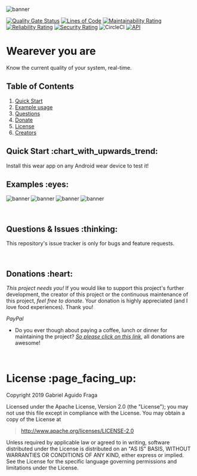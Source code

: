 ![banner](https://raw.github.com/kaapiel/Raw-content/master/Automation-Python/app.png)

[![Quality Gate Status](https://sonarcloud.io/api/project_badges/measure?project=kaapiel_Wearever-you-are&metric=alert_status)](https://sonarcloud.io/dashboard?id=kaapiel_Wearever-you-are)
[![Lines of Code](https://sonarcloud.io/api/project_badges/measure?project=kaapiel_Wearever-you-are&metric=ncloc)](https://sonarcloud.io/dashboard?id=kaapiel_Wearever-you-are)
[![Maintainability Rating](https://sonarcloud.io/api/project_badges/measure?project=kaapiel_Wearever-you-are&metric=sqale_rating)](https://sonarcloud.io/dashboard?id=kaapiel_Wearever-you-are)
[![Reliability Rating](https://sonarcloud.io/api/project_badges/measure?project=kaapiel_Wearever-you-are&metric=reliability_rating)](https://sonarcloud.io/dashboard?id=kaapiel_Wearever-you-are)
[![Security Rating](https://sonarcloud.io/api/project_badges/measure?project=kaapiel_Wearever-you-are&metric=security_rating)](https://sonarcloud.io/dashboard?id=kaapiel_Wearever-you-are)
![CircleCI](https://img.shields.io/circleci/build/github/kaapiel/Wearever-you-are-Android/master)
[![API](https://img.shields.io/badge/API-26%2B-green.svg?style=flat)](https://android-arsenal.com/api?level=26)

# Wearever you are
Know the current quality of your system, real-time.

## Table of Contents
1. [Quick Start](#quick-start)
1. [Example usage](#examples)
1. [Questions](#report)
1. [Donate](#donate)
1. [License](#licence)
1. [Creators](#creators)

<h2 id="quick-start">Quick Start :chart_with_upwards_trend:</h2>
Install this wear app on any Android wear device to test it!

<br/>

<h2 id="examples">Examples :eyes:</h2>

![banner](https://raw.github.com/kaapiel/Raw-content/master/Automation-Python/app.png)
![banner](https://raw.github.com/kaapiel/Raw-content/master/Automation-Python/app.png)
![banner](https://raw.github.com/kaapiel/Raw-content/master/Automation-Python/app.png)
![banner](https://raw.github.com/kaapiel/Raw-content/master/Automation-Python/app.png)

<br/>

<h2 id="report">Questions & Issues :thinking:</h2>

This repository's issue tracker is only for bugs and feature requests.  

<br/>

<h2 id="donate">Donations :heart:</h2>

*This project needs you!* If you would like to support this project's further development, the creator of this project or the continuous maintenance of this project, *feel free to donate*. Your donation is highly appreciated (and I love food experiences). Thank you!

*PayPal*

- Do you ever though about paying a coffee, lunch or dinner for maintaining the project? [*So please click on this link*](https://www.paypal.com/cgi-bin/webscr?cmd=_donations&business=gabriel_aguido@hotmail.com&lc=US&item_name=Donation+to+Wearever+You+Are+Android+Maintenance&no_note=0&cn=&currency_code=USD&bn=PP-DonationsBF:btn_donateCC_LG.gif:NonHosted), all donations are awesome!

<br/>

<h1 id="license">License :page_facing_up:</h1>

Copyright 2019 Gabriel Aguido Fraga

Licensed under the Apache License, Version 2.0 (the "License");
you may not use this file except in compliance with the License.
You may obtain a copy of the License at

> http://www.apache.org/licenses/LICENSE-2.0

Unless required by applicable law or agreed to in writing, software
distributed under the License is distributed on an "AS IS" BASIS,
WITHOUT WARRANTIES OR CONDITIONS OF ANY KIND, either express or implied.
See the License for the specific language governing permissions and
limitations under the License.

<br/>
